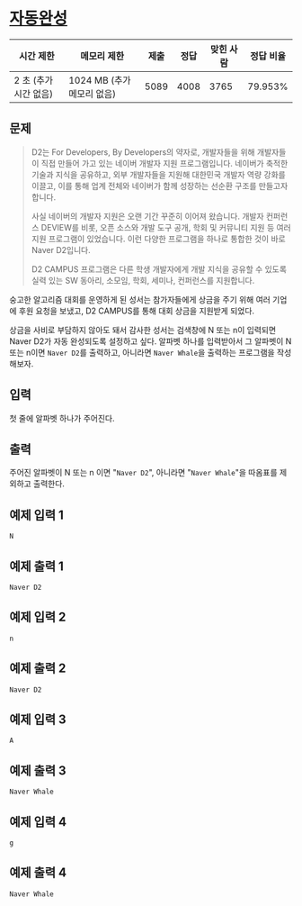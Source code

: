 # [자동완성](https://www.acmicpc.net/problem/24883)

| 시간 제한 | 메모리 제한 | 제출 | 정답 | 맞힌 사람 | 정답 비율 |
| --- | --- | --- | --- | --- | --- |
| 2 초 (추가 시간 없음) | 1024 MB (추가 메모리 없음) | 5089 | 4008 | 3765 | 79.953% |

## 문제

> D2는 For Developers, By Developers의 약자로, 개발자들을 위해 개발자들이 직접 만들어 가고 있는 네이버 개발자 지원 프로그램입니다. 네이버가 축적한 기술과 지식을 공유하고, 외부 개발자들을 지원해 대한민국 개발자 역량 강화를 이끌고, 이를 통해 업계 전체와 네이버가 함께 성장하는 선순환 구조를 만들고자 합니다.
> 
> 
> 사실 네이버의 개발자 지원은 오랜 기간 꾸준히 이어져 왔습니다. 개발자 컨퍼런스 DEVIEW를 비롯, 오픈 소스와 개발 도구 공개, 학회 및 커뮤니티 지원 등 여러 지원 프로그램이 있었습니다. 이런 다양한 프로그램을 하나로 통합한 것이 바로 Naver D2입니다.
> 
> D2 CAMPUS 프로그램은 다른 학생 개발자에게 개발 지식을 공유할 수 있도록 실력 있는 SW 동아리, 소모임, 학회, 세미나, 컨퍼런스를 지원합니다.
> 

숭고한 알고리즘 대회를 운영하게 된 성서는 참가자들에게 상금을 주기 위해 여러 기업에 후원 요청을 보냈고, D2 CAMPUS를 통해 대회 상금을 지원받게 되었다.

상금을 사비로 부담하지 않아도 돼서 감사한 성서는 검색창에 N 또는 n이 입력되면 Naver D2가 자동 완성되도록 설정하고 싶다. 알파벳 하나를 입력받아서 그 알파벳이 N 또는 n이면 `Naver D2`를 출력하고, 아니라면 `Naver Whale`을 출력하는 프로그램을 작성해보자.

## 입력

첫 줄에 알파벳 하나가 주어진다.

## 출력

주어진 알파벳이 N 또는 n 이면 "`Naver D2`", 아니라면 "`Naver Whale`"을 따옴표를 제외하고 출력한다.

## 예제 입력 1

```
N

```

## 예제 출력 1

```
Naver D2

```

## 예제 입력 2

```
n

```

## 예제 출력 2

```
Naver D2

```

## 예제 입력 3

```
A

```

## 예제 출력 3

```
Naver Whale

```

## 예제 입력 4

```
g

```

## 예제 출력 4

```
Naver Whale
```
